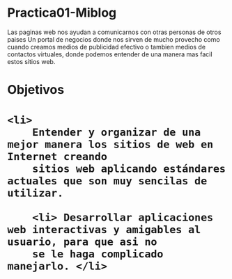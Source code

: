 # Practica01-Miblog

Las paginas web nos ayudan a comunicarnos  con otras personas de otros paises
Un portal de negocios donde nos sirven de mucho provecho como cuando creamos medios
de publicidad efectivo o tambien medios de contactos virtuales, donde podemos entender 
de una manera mas facil estos sitios web.

<h1> Objetivos <h1>

	<li>
		Entender y organizar de una mejor manera los sitios de web en Internet creando 
		sitios web aplicando estándares actuales que son muy sencilas de utilizar.
		
		<li> Desarrollar aplicaciones web interactivas y amigables al usuario, para que asi no 
		se le haga complicado manejarlo. </li>
